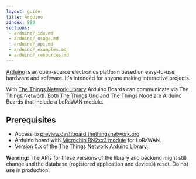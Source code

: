 ```yaml
---
layout: guide
title: Arduino
zindex: 998
sections:
 - arduino/_ide.md
 - arduino/_usage.md
 - arduino/_api.md
 - arduino/_examples.md
 - arduino/_resources.md
---
```


[Arduino](https://www.arduino.cc/en/Guide/Introduction) is an open-source electronics platform based on easy-to-use hardware and software. It's intended for anyone making interactive projects.

With [The Things Network Library](https://github.com/thethingsnetwork/arduino-device-library) Arduino Boards can communicate via The Things Network. Both [The Things Uno](/uno/) and [The Things Node](/node/) are Arduino Boards that include a LoRaWAN module.

## Prerequisites

* Access to [preview.dashboard.thethingsnetwork.org](https://preview.dashboard.thethingsnetwork.org/).
* Arduino board with [Microchip RN2xx3 module](http://www.microchip.com/design-centers/wireless-connectivity/embedded-wireless/lora-technology) for LoRaWAN.
* Version 0.x of the [The Things Network Arduino Library](https://github.com/thethingsnetwork/arduino-device-library).

<div class="alert alert-danger"><strong>Warning:</strong> The APIs for these versions of the library and backend might still change and the database (registered application and devices) reset. Do not use in production!</div>